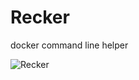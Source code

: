 # Recker
docker command line helper

![Recker](https://raw.githubusercontent.com/wiki/hilotech/recker/img/recker.png)
